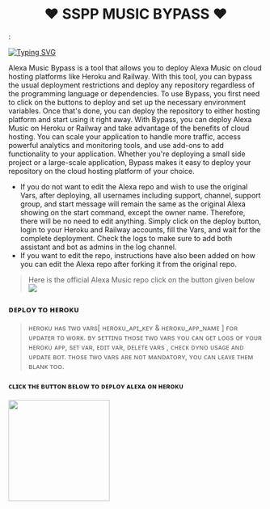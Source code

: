 <h1 align="center"><b>❤️ SSPP MUSIC BYPASS ❤️</b></h1>:
<!-- Your title -->

[![Typing SVG](https://readme-typing-svg.herokuapp.com?color=000000&lines=-%3E+Subscribe+Jankari+Ki+Duniya;-%3E+Join+Alexa;-%3E+Make+Sure+To+Star+This+Project;-%3E+It+Is+Aleax+Music+Bypass;-%3E+No+Account+Suspension;-%3E+Myself+Asad+Ali+From+Pakistan;-%3E+Anesthesia+Is+My+Carrier)](https://git.io/typing-svg)

<!-- Your badges
You can use the website to generate badges: https://shields.io/
-->
Alexa Music Bypass is a tool that allows you to deploy Alexa Music on cloud hosting platforms like Heroku and Railway. With this tool, you can bypass the usual deployment restrictions and deploy any repository regardless of the programming language or dependencies.
To use Bypass, you first need to click on the buttons to deploy and set up the necessary environment variables. Once that's done, you can deploy the repository to either hosting platform and start using it right away.
With Bypass, you can deploy Alexa Music on Heroku or Railway and take advantage of the benefits of cloud hosting. You can scale your application to handle more traffic, access powerful analytics and monitoring tools, and use add-ons to add functionality to your application.
Whether you're deploying a small side project or a large-scale application, Bypass makes it easy to deploy your repository on the cloud hosting platform of your choice.
- If you do not want to edit the Alexa repo and wish to use the original Vars, after deploying, all usernames including support, channel, support group, and start message will remain the same as the original Alexa showing on the start command, except the owner name. Therefore, there will be no need to edit anything. Simply click on the deploy button, login to your Heroku and Railway accounts, fill the Vars, and wait for the complete deployment. Check the logs to make sure to add both assistant and bot as admins in the log channel.
- If you want to edit the repo, instructions have also been added on how you can edit the Alexa repo after forking it from the original repo.
> Here is the official Alexa Music repo click on the button given below
<a href="https://github.com/TheTeamAlexa/AlexaMusic"><img src="https://img.shields.io/badge/Alexa-Music%20Official-blue.svg?style=for-the-badge&logo=GitHub"></a>

<h3 id="heroku"> ᴅᴇᴘʟᴏʏ ᴛᴏ ʜᴇʀᴏᴋᴜ</h4>

> ʜᴇʀᴏᴋᴜ ʜᴀs ᴛᴡᴏ ᴠᴀʀs[ ʜᴇʀᴏᴋᴜ_ᴀᴘɪ_ᴋᴇʏ & ʜᴇʀᴏᴋᴜ_ᴀᴘᴘ_ɴᴀᴍᴇ ] ғᴏʀ ᴜᴘᴅᴀᴛᴇʀ ᴛᴏ ᴡᴏʀᴋ. 
> ʙʏ sᴇᴛᴛɪɴɢ ᴛʜᴏsᴇ ᴛᴡᴏ ᴠᴀʀs ʏᴏᴜ ᴄᴀɴ ɢᴇᴛ ʟᴏɢs ᴏғ ʏᴏᴜʀ ʜᴇʀᴏᴋᴜ ᴀᴘᴘ, sᴇᴛ ᴠᴀʀ, ᴇᴅɪᴛ ᴠᴀʀ, ᴅᴇʟᴇᴛᴇ ᴠᴀʀs , ᴄʜᴇᴄᴋ ᴅʏɴᴏ ᴜsᴀɢᴇ ᴀɴᴅ ᴜᴘᴅᴀᴛᴇ ʙᴏᴛ. 
> ᴛʜᴏsᴇ ᴛᴡᴏ ᴠᴀʀs ᴀʀᴇ ɴᴏᴛ ᴍᴀɴᴅᴀᴛᴏʀʏ, ʏᴏᴜ ᴄᴀɴ ʟᴇᴀᴠᴇ ᴛʜᴇᴍ ʙʟᴀɴᴋ ᴛᴏᴏ. 

<h4> ᴄʟɪᴄᴋ ᴛʜᴇ ʙᴜᴛᴛᴏɴ ʙᴇʟᴏᴡ ᴛᴏ ᴅᴇᴘʟᴏʏ ᴀʟᴇxᴀ ᴏɴ ʜᴇʀᴏᴋᴜ</h4>    
<p><a href="https://theteamalexa.blogspot.com/2023/04/alexa-music-bypass-how-to-use-alexa.html"><img src="https://img.shields.io/badge/Deploy%20To%20Heroku-red?style=for-the-badge&logo=heroku" width="200"/></a></p>
